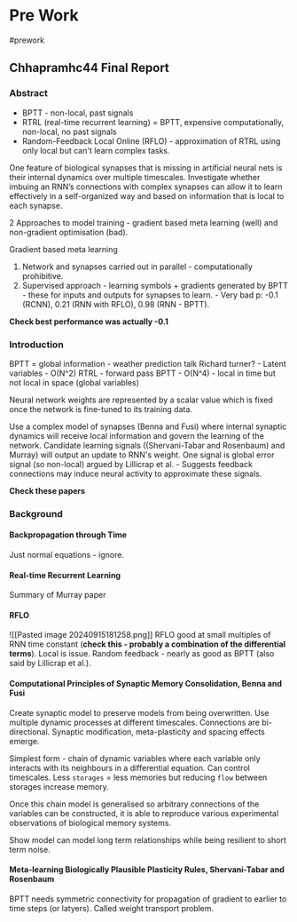# Pre Work
#prework
## Chhapramhc44 Final Report
### Abstract
- BPTT - non-local, past signals
- RTRL (real-time recurrent learning) = BPTT, expensive computationally, non-local, no past signals
- Random-Feedback Local Online (RFLO) - approximation of RTRL using only local but can't learn complex tasks.

One feature of biological synapses that is missing in artificial neural nets is their internal dynamics over multiple timescales.
Investigate whether imbuing an RNN’s connections with complex synapses can allow it to learn effectively in a self-organized way and based on information that is local to each synapse.

2 Approaches to model training - gradient based meta learning (well) and non-gradient optimisation (bad).

Gradient based meta learning
1) Network and synapses carried out in parallel - computationally prohibitive.
2) Supervised approach - learning symbols + gradients generated by BPTT - these for inputs and outputs for synapses to learn. - Very bad p: -0.1 (RCNN), 0.21 (RNN with RFLO), 0.98 (RNN - BPTT).

**Check best performance was actually -0.1**

### Introduction

BPTT = global information - weather prediction talk Richard turner? - Latent variables - O(N^2)
RTRL - forward pass BPTT - O(N^4) - local in time but not local in space (global variables)

Neural network weights are represented by a scalar value which is fixed once the network is fine-tuned to its training data.

Use a complex model of synapses (Benna and Fusi) where internal synaptic dynamics will receive local information and govern the learning of the network. 
Candidate learning signals ((Shervani-Tabar and Rosenbaum) and Murray) will output an update to RNN's weight.
One signal is global error signal (so non-local) argued by Lillicrap et al. - Suggests feedback connections may induce neural activity to approximate these signals.

**Check these papers**

### Background

#### Backpropagation through Time

Just normal equations - ignore.

#### Real-time Recurrent Learning

Summary of Murray paper

#### RFLO

![[Pasted image 20240915181258.png]]
RFLO good at small multiples of RNN time constant (**check this - probably a combination of the differential terms**).
Local is issue.
Random feedback - nearly as good as BPTT (also said by Lillicrap et al.).
#### Computational Principles of Synaptic Memory Consolidation, Benna and Fusi

Create synaptic model to preserve models from being overwritten.
Use multiple dynamic processes at different timescales.
Connections are bi-directional.
Synaptic modification, meta-plasticity and spacing effects emerge.

Simplest form - chain of dynamic variables where each variable only interacts with its neighbours in a differential equation.
Can control timescales.
Less `storages` = less memories but reducing `flow` between storages increase memory.

Once this chain model is generalised so arbitrary connections of the variables can be constructed, it is able to reproduce various experimental observations of biological memory systems.

Show model can model long term relationships while being resilient to short term noise.

#### Meta-learning Biologically Plausible Plasticity Rules, Shervani-Tabar and Rosenbaum
BPTT needs symmetric connectivity for propagation of gradient to earlier to time steps (or latyers).
Called weight transport problem.

